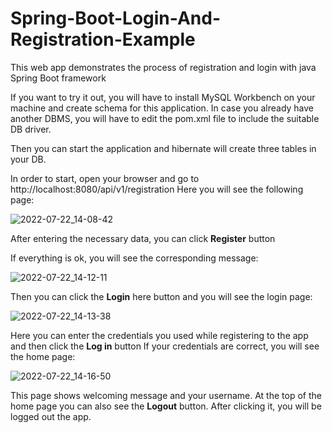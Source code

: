 # Spring-Boot-Login-And-Registration-Example

This web app demonstrates the process of registration and login with java Spring Boot framework

If you want to try it out, you will have to install MySQL Workbench on your machine and create schema for this application. In case you already have another DBMS, you will have to edit the pom.xml file to include the suitable DB driver.

Then you can start the application and hibernate will create three tables in your DB.

In order to start, open your browser and go to http://localhost:8080/api/v1/registration
Here you will see the following page:

![2022-07-22_14-08-42](https://user-images.githubusercontent.com/81825828/180419997-67491c66-e2df-4028-9241-2b6fc60c3f61.png)


After entering the necessary data, you can click <b>Register</b> button

If everything is ok, you will see the corresponding message:

![2022-07-22_14-12-11](https://user-images.githubusercontent.com/81825828/180419932-0610a7d1-0014-453b-8228-66a8d4541c6f.png)

Then you can click the <b>Login</b> here button and you will see the login page:

![2022-07-22_14-13-38](https://user-images.githubusercontent.com/81825828/180420074-39682ca6-99fe-4500-b4f0-4daba5a282c2.png)


Here you can enter the credentials you used while registering to the app and then click the <b>Log in</b> button
If your credentials are correct, you will see the home page:

![2022-07-22_14-16-50](https://user-images.githubusercontent.com/81825828/180420099-a2b3ed6a-abf8-446b-b746-7e1d88a29c71.png)


This page shows welcoming message and your username. At the top of the home page you can also see the <b>Logout</b> button. After clicking it, you will be logged out the app. 

